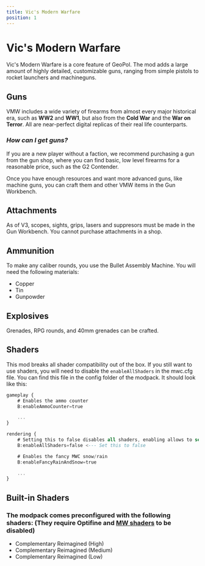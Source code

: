 ```yaml
---
title: Vic's Modern Warfare
position: 1
---
```


# Vic's Modern Warfare
Vic's Modern Warfare is a core feature of GeoPol. The mod adds a large amount of highly detailed, customizable guns, ranging from simple pistols to rocket launchers and machineguns.

## Guns
VMW includes a wide variety of firearms from almost every major historical era, such as **WW2** and **WW1**, but also from the **Cold War** and the **War on Terror**. All are near-perfect digital replicas of their real life counterparts.

### *How can I get guns?*
If you are a new player without a faction, we recommend purchasing a gun from the gun shop, where you can find basic, low level firearms for a reasonable price, such as the G2 Contender.

Once you have enough resources and want more advanced guns, like machine guns, you can craft them and other VMW items in the Gun Workbench. 

## Attachments
As of V3, scopes, sights, grips, lasers and suppresors must be made in the Gun Workbench. You cannot purchase attachments in a shop.

## Ammunition
To make any caliber rounds, you use the Bullet Assembly Machine. You will need the following materials:

- Copper
- Tin
- Gunpowder

## Explosives
Grenades, RPG rounds, and 40mm grenades can be crafted. 

## Shaders

This mod breaks all shader compatibility out of the box. If you still want to use shaders, you will need to disable the `enableAllShaders` in the mwc.cfg file. You can find this file in the config folder of the modpack. It should look like this:

```a title="/config/mwc.cfg"
gameplay {
    # Enables the ammo counter
    B:enableAmmoCounter=true

    ...
}

rendering {
    # Setting this to false disables all shaders, enabling allows to select which shaders are used.
    B:enableAllShaders=false <--- Set this to false

    # Enables the fancy MWC snow/rain
    B:enableFancyRainAndSnow=true

    ...
}
```

## Built-in Shaders
### The modpack comes preconfigured with the following shaders: (They require Optifine and [MW shaders](#shaders) to be disabled)
- Complementary Reimagined (High)
- Complementary Reimagined (Medium)
- Complementary Reimagined (Low)
